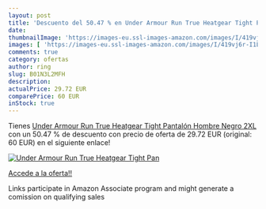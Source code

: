 ```yaml
---
layout: post
title: 'Descuento del 50.47 % en Under Armour Run True Heatgear Tight Pan'
date: 
thumbnailImage: 'https://images-eu.ssl-images-amazon.com/images/I/419vj6r-I1L._SL200_.jpg'
images: [ 'https://images-eu.ssl-images-amazon.com/images/I/419vj6r-I1L._SL200_.jpg' ]
comments: true
category: ofertas
author: ring
slug: B01N3L2MFH
description:
actualPrice: 29.72 EUR
comparePrice: 60 EUR
inStock: true
---
```


Tienes [Under Armour Run True Heatgear Tight Pantalón  Hombre  Negro  2XL](https://www.amazon.es/dp/B01N3L2MFH/?tag=tolees-21) con un 50.47 % de descuento con precio de oferta de 29.72 EUR (original: 60 EUR) en el siguiente enlace!

[![Under Armour Run True Heatgear Tight Pan](https://images-eu.ssl-images-amazon.com/images/I/419vj6r-I1L._SL200_.jpg)](https://www.amazon.es/dp/B01N3L2MFH/?tag=tolees-21)

[Accede a la oferta!!](https://www.amazon.es/dp/B01N3L2MFH/?tag=tolees-21)

Links participate in Amazon Associate program and might generate a comission on qualifying sales


